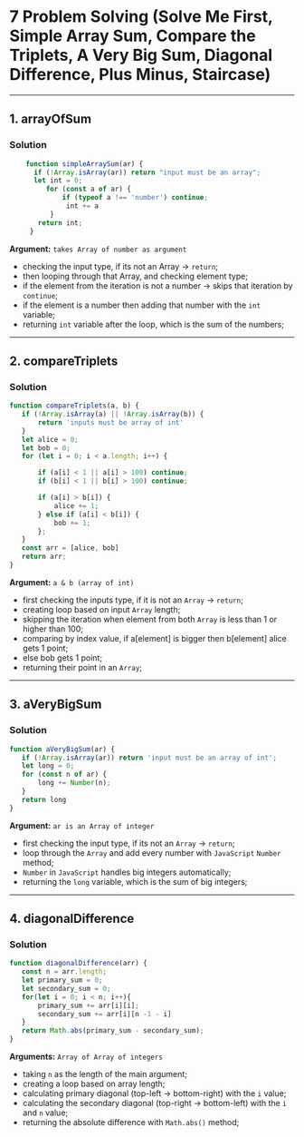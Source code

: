 # 7 Problem Solving (Solve Me First, Simple Array Sum, Compare the Triplets, A Very Big Sum, Diagonal Difference, Plus Minus, Staircase)
---
## 1. arrayOfSum

### Solution
   ```javascript
       function simpleArraySum(ar) {
         if (!Array.isArray(ar)) return "input must be an array";
         let int = 0;
            for (const a of ar) {
                if (typeof a !== 'number') continue;
                 int += a
             }
          return int;
        }
```

**Argument:** `takes Array of number as argument`
 - checking the input type, if its not an Array -> `return`;
 - then looping through that Array, and checking element type;
 - if the element from the iteration is not a number -> skips that iteration by `continue`;
 - if the element is a number then adding that number with the `int` variable;
 - returning `int` variable after the loop, which is the sum of the numbers;

 ---

 ## 2. compareTriplets

 ### Solution
 ```javascript
 function compareTriplets(a, b) {
    if (!Array.isArray(a) || !Array.isArray(b)) {
        return 'inputs must be array of int'
    }
    let alice = 0;
    let bob = 0;
    for (let i = 0; i < a.length; i++) {

        if (a[i] < 1 || a[i] > 100) continue;
        if (b[i] < 1 || b[i] > 100) continue;

        if (a[i] > b[i]) {
            alice += 1;
        } else if (a[i] < b[i]) {
            bob += 1;
        };
    }
    const arr = [alice, bob]
    return arr;
}
```

**Argument:** `a & b (array of int)`
 - first checking the inputs type, if it is not an `Array` -> `return`;
 - creating loop based on input `Array` length;
 - skipping the iteration when element from both `Array` is less than 1 or higher than 100;
 - comparing by index value, if a[element] is bigger then b[element] alice gets 1 point;
 - else bob gets 1 point;
 - returning their point in an `Array`;

 ---

 ## 3. aVeryBigSum

 ### Solution
 ```javascript
 function aVeryBigSum(ar) {
    if (!Array.isArray(ar)) return 'input must be an array of int';
    let long = 0;
    for (const n of ar) {
        long += Number(n);
    }
    return long
}
```
**Argument:** `ar is an Array of integer`
 - first checking the input type, if its not an `Array` -> `return`;
 - loop through the `Array` and add every number with `JavaScript` `Number` method;
 - `Number` in `JavaScript` handles big integers automatically;
 - returning the `long` variable, which is the sum of big integers;

 ---

 ## 4. diagonalDifference

 ### Solution
 ```javascript
 function diagonalDifference(arr) {
    const n = arr.length;
    let primary_sum = 0;
    let secondary_sum = 0;
    for(let i = 0; i < n; i++){
        primary_sum += arr[i][i];
        secondary_sum += arr[i][n -1 - i]
    }
    return Math.abs(primary_sum - secondary_sum);
}
```
**Arguments:** `Array of Array of integers`
 - taking `n` as the length of the main argument;
 - creating a loop based on array length;
 - calculating primary diagonal (top-left -> bottom-right) with the `i` value;
 - calculating the secondary diagonal (top-right -> bottom-left) with the `i` and `n` value;
 - returning the absolute difference with `Math.abs()` method;
